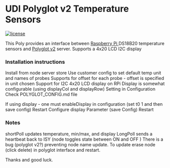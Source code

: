 # UDI Polyglot v2 Temperature Sensors 

[![license](https://img.shields.io/github/license/mashape/apistatus.svg)](https://github.com/Panda88CO/UDI-RPITempSensors/LICENSE)

This Poly provides an interface between [Raspberry Pi ](https://www.raspberrypi.org/documentation/usage/gpio-plus-and-raspi2/) DS18B20 temperature sensors and [Polyglot v2](https://github.com/UniversalDevicesInc/polyglot-v2) server.
Supports a 4x20 LCD I2C display 

### Installation instructions
Install from node server store 
Use customer config to set default temp unit and names of probes
Supports for offset for each probe - offset is specified in unit chosen 
Support for I2C 4x20 LCD display on RPi
Display is somewhat configurable (using displayCol and displayRow)
Setting in Configuration  
Check POLYGLOT_CONFIG.md file 

If using display - one must enableDisplay in configuration (set t0 1 and then save config)
Restart
Configure display Parameter (save Config)
Restart 


### Notes
shortPoll updates temperature, min/max, and display
LongPoll sends a heartbeat back to ISY (node toggles state between ON and OFF )
There is a bug (polyglot v2?) preventing node name update.  To update erase node (click delete) in polyglot interface and restart.   

Thanks and good luck.


